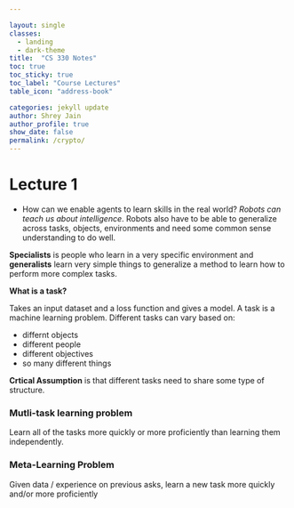 ```yaml
---

layout: single
classes:
  - landing
  - dark-theme
title:  "CS 330 Notes"
toc: true
toc_sticky: true
toc_label: "Course Lectures"
table_icon: "address-book"

categories: jekyll update
author: Shrey Jain
author_profile: true
show_date: false
permalink: /crypto/
---
```

<script type="text/javascript" src="http://cdn.mathjax.org/mathjax/latest/MathJax.js?config=default"></script>
# Lecture 1

* How can we enable agents to learn skills in the real world? *Robots can teach us about intelligence*. Robots also have to be able to generalize across tasks, objects, environments and need some common sense understanding to do well.


**Specialists** is people who learn in a very specific environment and **generalists** learn very simple things to generalize a method to learn how to perform more complex tasks.

**What is a task?**

Takes an input dataset and a loss function and gives a model. A task is a machine learning problem. Different tasks can vary based on:
* differnt objects
* different people
* different objectives
* so many different things

**Crtical Assumption** is that different tasks need to share some type of structure.

### Mutli-task learning problem

Learn all of the tasks more quickly or more proficiently than learning them independently.

### Meta-Learning Problem

Given data / experience on previous asks, learn a new task more quickly and/or more proficiently

